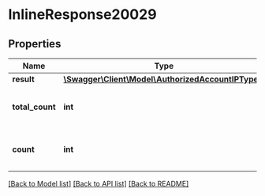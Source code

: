 # InlineResponse20029

## Properties
Name | Type | Description | Notes
------------ | ------------- | ------------- | -------------
**result** | [**\Swagger\Client\Model\AuthorizedAccountIPType[]**](AuthorizedAccountIPType.md) |  | [optional] 
**total_count** | **int** | The total found network count. | [optional] 
**count** | **int** | The returned network count. | [optional] 

[[Back to Model list]](../README.md#documentation-for-models) [[Back to API list]](../README.md#documentation-for-api-endpoints) [[Back to README]](../README.md)



